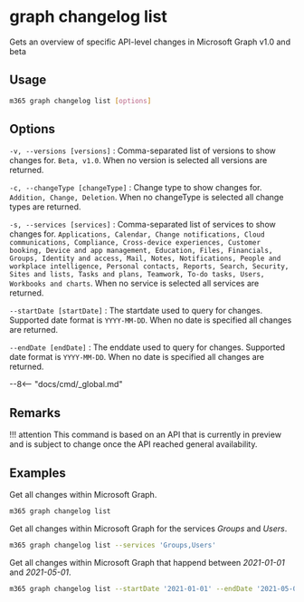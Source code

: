 # graph changelog list

Gets an overview of specific API-level changes in Microsoft Graph v1.0 and beta

## Usage

```sh
m365 graph changelog list [options]
```

## Options

`-v, --versions [versions]`
: Comma-separated list of versions to show changes for. `Beta, v1.0`. When no version is selected all versions are returned.

`-c, --changeType [changeType]`
: Change type to show changes for. `Addition, Change, Deletion`. When no changeType is selected all change types are returned.

`-s, --services [services]`
: Comma-separated list of services to show changes for. `Applications, Calendar, Change notifications, Cloud communications, Compliance, Cross-device experiences, Customer booking, Device and app management, Education, Files, Financials, Groups, Identity and access, Mail, Notes, Notifications, People and workplace intelligence, Personal contacts, Reports, Search, Security, Sites and lists, Tasks and plans, Teamwork, To-do tasks, Users, Workbooks and charts`. When no service is selected all services are returned.

`--startDate [startDate]`
: The startdate used to query for changes. Supported date format is `YYYY-MM-DD`. When no date is specified all changes are returned.

`--endDate [endDate]`
: The enddate used to query for changes. Supported date format is `YYYY-MM-DD`. When no date is specified all changes are returned.

--8<-- "docs/cmd/_global.md"

## Remarks

!!! attention
    This command is based on an API that is currently in preview and is subject to change once the API reached general availability.

## Examples

Get all changes within Microsoft Graph.

```sh
m365 graph changelog list
```

Get all changes within Microsoft Graph for the services _Groups_ and _Users_.

```sh
m365 graph changelog list --services 'Groups,Users'
```

Get all changes within Microsoft Graph that happend between _2021-01-01_ and _2021-05-01_.

```sh
m365 graph changelog list --startDate '2021-01-01' --endDate '2021-05-01'
```
